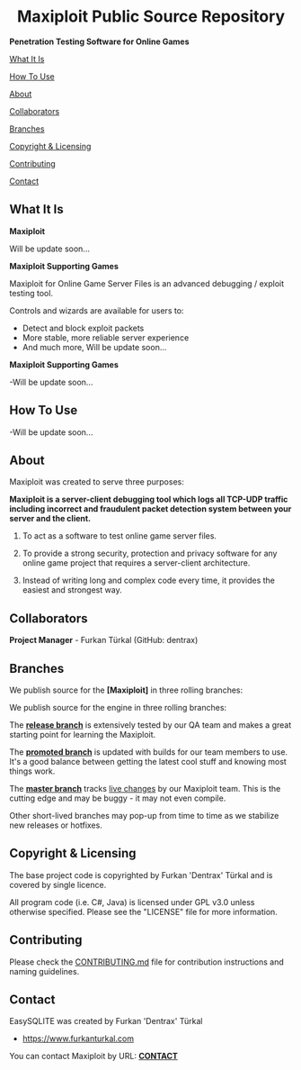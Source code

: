 <h1 align="center">Maxiploit Public Source Repository</h1>

**Penetration Testing Software for Online Games**

[What It Is](#what-it-is)

[How To Use](#how-to-use)

[About](#about)  

[Collaborators](#collaborators)  

[Branches](#branches) 

[Copyright & Licensing](#copyright--licensing)  

[Contributing](#contributing)  

[Contact](#contact)


## What It Is

**Maxiploit**

Will be update soon...

**Maxiploit Supporting Games**

Maxiploit for Online Game Server Files is an advanced debugging / exploit testing tool.

Controls and wizards are available for users to:

* Detect and block exploit packets
* More stable, more reliable server experience
* And much more, Will be update soon...

**Maxiploit Supporting Games**

-Will be update soon...

## How To Use

-Will be update soon...

## About

Maxiploit was created to serve three purposes:

**Maxiploit is a server-client debugging tool which logs all TCP-UDP traffic including incorrect and fraudulent packet detection system between your server and the client.**

1. To act as a software to test online game server files.

2. To provide a strong security, protection and privacy software for any online game project that requires a server-client architecture. 

3. Instead of writing long and complex code every time, it provides the easiest and strongest way.

## Collaborators

**Project Manager** - Furkan Türkal (GitHub: dentrax)

## Branches

We publish source for the **[Maxiploit]** in three rolling branches:

We publish source for the engine in three rolling branches:

The **[release branch](https://github.com/dentrax/Maxiploit/tree/release)** is extensively tested by our QA team and makes a great starting point for learning the Maxiploit.

The **[promoted branch](https://github.com/dentrax/Maxiploit/tree/promoted)** is updated with builds for our team members to use. It's a good balance between getting the latest cool stuff and knowing most things work.

The **[master branch](https://github.com/dentrax/Maxiploit/tree/master)** tracks [live changes](https://github.com/dentrax/Maxiploit/commits/master) by our Maxiploit team. 
This is the cutting edge and may be buggy - it may not even compile.

Other short-lived branches may pop-up from time to time as we stabilize new releases or hotfixes.

 ## Copyright & Licensing
 
The base project code is copyrighted by Furkan 'Dentrax' Türkal and is covered by single licence.

All program code (i.e. C#, Java) is licensed under GPL v3.0 unless otherwise specified. Please see the "LICENSE" file for more information.

## Contributing

Please check the [CONTRIBUTING.md](CONTRIBUTING.md) file for contribution instructions and naming guidelines.

## Contact

EasySQLITE was created by Furkan 'Dentrax' Türkal

 * <https://www.furkanturkal.com>
 
You can contact Maxiploit by URL:
    **[CONTACT](https://github.com/dentrax)**
